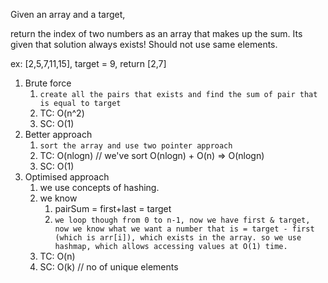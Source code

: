 Given an array and a target, 

return the index of two numbers as an array that makes up the sum. Its given that solution always exists! Should not use same elements.

ex: [2,5,7,11,15], target = 9, return [2,7]

1. Brute force
   1. `create all the pairs that exists and find the sum of pair that is equal to target`
   2. TC: O(n^2)
   3. SC: O(1)
2. Better approach
   1. `sort the array and use two pointer approach `
   2. TC: O(nlogn) // we've sort O(nlogn) + O(n) => O(nlogn)
   3. SC: O(1)
3. Optimised approach
   1. we use concepts of hashing.
   2. we know
      1. pairSum = first+last = target
      2. `we loop though from 0 to n-1, now we have first & target, now we know what we want a number that is = target - first (which is arr[i]), which exists in the array. so we use hashmap, which allows accessing values at O(1) time.`
   3. TC: O(n)
   4. SC: O(k) // no of unique elements